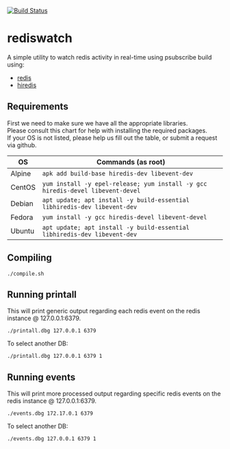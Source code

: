
[![Build Status](https://travis-ci.com/Fullaxx/rediswatch.svg?branch=master)](https://travis-ci.com/Fullaxx/rediswatch)

# rediswatch
A simple utility to watch redis activity in real-time using psubscribe build using:
* [redis](https://redis.io/)
* [hiredis](https://github.com/redis/hiredis)

## Requirements
First we need to make sure we have all the appropriate libraries. \
Please consult this chart for help with installing the required packages. \
If your OS is not listed, please help us fill out the table, or submit a request via github.

| OS     | Commands (as root)                                                               |
| ------ | -------------------------------------------------------------------------------- |
| Alpine | `apk add build-base hiredis-dev libevent-dev`                                    |
| CentOS | `yum install -y epel-release; yum install -y gcc hiredis-devel libevent-devel`   |
| Debian | `apt update; apt install -y build-essential libhiredis-dev libevent-dev`         |
| Fedora | `yum install -y gcc hiredis-devel libevent-devel`                                |
| Ubuntu | `apt update; apt install -y build-essential libhiredis-dev libevent-dev`         |

## Compiling
```
./compile.sh
```

## Running printall
This will print generic output regarding each redis event on the redis instance @ 127.0.0.1:6379.
```
./printall.dbg 127.0.0.1 6379
```
To select another DB:
```
./printall.dbg 127.0.0.1 6379 1
```

## Running events
This will print more processed output regarding specific redis events on the redis instance @ 127.0.0.1:6379.
```
./events.dbg 172.17.0.1 6379
```
To select another DB:
```
./events.dbg 127.0.0.1 6379 1
```
